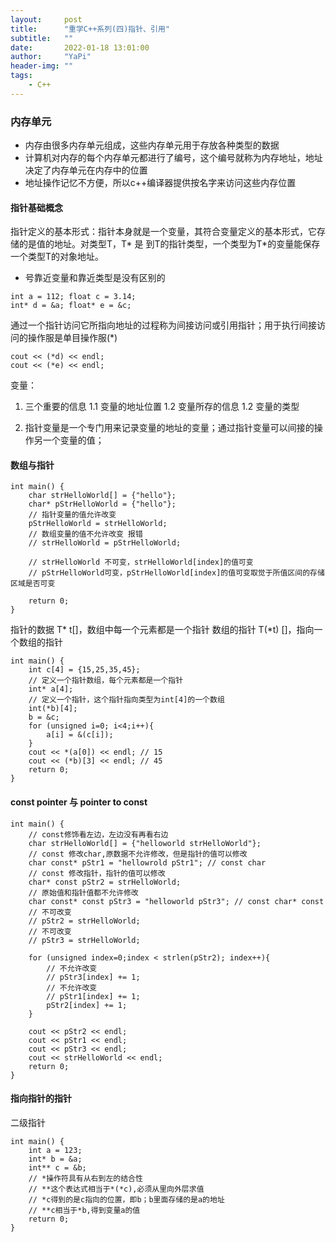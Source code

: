 ```yaml
---
layout:     post
title:      "重学C++系列(四)指针、引用"
subtitle:   ""
date:       2022-01-18 13:01:00
author:     "YaPi"
header-img: ""
tags:
    - C++
---
```


### 内存单元

- 内存由很多内存单元组成，这些内存单元用于存放各种类型的数据
- 计算机对内存的每个内存单元都进行了编号，这个编号就称为内存地址，地址决定了内存单元在内存中的位置
- 地址操作记忆不方便，所以c++编译器提供按名字来访问这些内存位置


#### 指针基础概念
指针定义的基本形式：指针本身就是一个变量，其符合变量定义的基本形式，它存储的是值的地址。对类型T，T* 是
到T的指针类型，一个类型为T*的变量能保存一个类型T的对象地址。

* 号靠近变量和靠近类型是没有区别的


```text
int a = 112; float c = 3.14;
int* d = &a; float* e = &c;
```

通过一个指针访问它所指向地址的过程称为间接访问或引用指针；用于执行间接访问的操作服是单目操作服(*)

```text
cout << (*d) << endl;
cout << (*e) << endl;
```

变量：

1. 三个重要的信息
   1.1 变量的地址位置
   1.2 变量所存的信息
   1.2 变量的类型
   
2. 指针变量是一个专门用来记录变量的地址的变量；通过指针变量可以间接的操作另一个变量的值；

#### 数组与指针

```text
int main() {
    char strHelloWorld[] = {"hello"};
    char* pStrHelloWorld = {"hello"};
    // 指针变量的值允许改变
    pStrHelloWorld = strHelloWorld;
    // 数组变量的值不允许改变 报错
    // strHelloWorld = pStrHelloWorld;

    // strHelloWorld 不可变，strHelloWorld[index]的值可变
    // pStrHelloWorld可变，pStrHelloWorld[index]的值可变取觉于所值区间的存储区域是否可变

    return 0;
}
```

指针的数据 T* t[]，数组中每一个元素都是一个指针
数组的指针 T(*t) []，指向一个数组的指针

```text
int main() {
    int c[4] = {15,25,35,45};
    // 定义一个指针数组，每个元素都是一个指针
    int* a[4];
    // 定义一个指针，这个指针指向类型为int[4]的一个数组
    int(*b)[4];
    b = &c;
    for (unsigned i=0; i<4;i++){
        a[i] = &(c[i]);
    }
    cout << *(a[0]) << endl; // 15
    cout << (*b)[3] << endl; // 45
    return 0;
}
```

#### const pointer 与 pointer to const
 
```text
int main() {
    // const修饰看左边，左边没有再看右边
    char strHelloWorld[] = {"helloworld strHelloWorld"};
    // const 修改char,原数据不允许修改，但是指针的值可以修改
    char const* pStr1 = "hellowrold pStr1"; // const char
    // const 修改指针，指针的值可以修改
    char* const pStr2 = strHelloWorld;
    // 原始值和指针值都不允许修改
    char const* const pStr3 = "helloworld pStr3"; // const char* const
    // 不可改变
    // pStr2 = strHelloWorld;
    // 不可改变
    // pStr3 = strHelloWorld;

    for (unsigned index=0;index < strlen(pStr2); index++){
        // 不允许改变
        // pStr3[index] += 1;
        // 不允许改变
        // pStr1[index] += 1;
        pStr2[index] += 1;
    }

    cout << pStr2 << endl;
    cout << pStr1 << endl;
    cout << pStr3 << endl;
    cout << strHelloWorld << endl;
    return 0;
}
```

#### 指向指针的指针
二级指针

```text
int main() {
    int a = 123;
    int* b = &a;
    int** c = &b;
    // *操作符具有从右到左的结合性
    // **这个表达式相当于*(*c),必须从里向外层求值
    // *c得到的是c指向的位置，即b；b里面存储的是a的地址
    // **c相当于*b,得到变量a的值
    return 0;
}
```